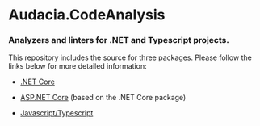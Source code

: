 # Audacia.CodeAnalysis

### Analyzers and linters for .NET and Typescript projects.

This repository includes the source for three packages. Please follow the links below for more detailed information:

- [.NET Core](https://dev.azure.com/audacia/Audacia/_git/Audacia.CodeAnalysis?path=%2FAudacia.CodeAnalysis%2FREADME.md)

- [ASP.NET Core](https://dev.azure.com/audacia/Audacia/_git/Audacia.CodeAnalysis?path=%2FAudacia.CodeAnalysis.AspNetCore%2FREADME.md) (based on the .NET Core package)

- [Javascript/Typescript](https://dev.azure.com/audacia/Audacia/_git/Audacia.CodeAnalysis?path=%2FAudacia.CodeAnalysis.Typescript%2FREADME.md)